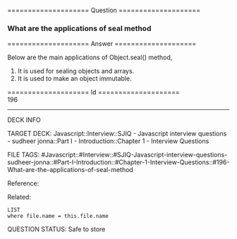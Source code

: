 ==================== Question ====================  

### What are the applications of seal method  

==================== Answer ====================  

Below are the main applications of Object.seal() method,

1. It is used for sealing objects and arrays.
2. It is used to make an object immutable.

==================== Id ====================  
196

---

DECK INFO

TARGET DECK: Javascript::Interview::SJIQ - Javascript interview questions - sudheer jonna::Part I - Introduction::Chapter 1 - Interview Questions

FILE TAGS: #Javascript::#Interview::#SJIQ-Javascript-interview-questions-sudheer-jonna::#Part-I-Introduction::#Chapter-1-Interview-Questions::#196-What-are-the-applications-of-seal-method

Reference:

Related:

```dataview
LIST
where file.name = this.file.name
```

QUESTION STATUS: Safe to store
